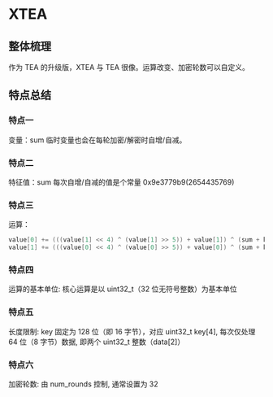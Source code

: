 # XTEA
## 整体梳理
作为 TEA 的升级版，XTEA 与 TEA 很像。运算改变、加密轮数可以自定义。

## 特点总结
### 特点一
变量：sum 临时变量也会在每轮加密/解密时自增/自减。

### 特点二
特征值：sum 每次自增/自减的值是个常量 0x9e3779b9(2654435769)

### 特点三
运算：
```c
value[0] += (((value[1] << 4) ^ (value[1] >> 5)) + value[1]) ^ (sum + key[sum & 3]);
value[1] += (((value[0] << 4) ^ (value[0] >> 5)) + value[0]) ^ (sum + key[ (sum >> 11) & 3 ]);
```

### 特点四
运算的基本单位: 核心运算是​​以 uint32_t（32 位无符号整数）为基本单位​​

### 特点五
长度限制: key ​​固定为 128 位​​（即 ​​16 字节​​），对应 uint32_t key[4], 每次仅处理 ​​64 位（8 字节）数据, 即两个 uint32_t 整数（data[2]）

### 特点六
加密轮数: 由 num_rounds 控制, 通常设置为 32